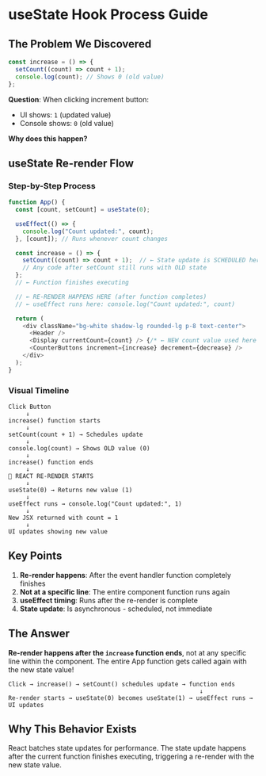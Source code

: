 # useState Hook Process Guide

## The Problem We Discovered

```javascript
const increase = () => {
  setCount((count) => count + 1);
  console.log(count); // Shows 0 (old value)
};
```

**Question**: When clicking increment button:
- UI shows: `1` (updated value)
- Console shows: `0` (old value)

**Why does this happen?**

## useState Re-render Flow

### Step-by-Step Process

```javascript
function App() {
  const [count, setCount] = useState(0);

  useEffect(() => {
    console.log("Count updated:", count);
  }, [count]); // Runs whenever count changes

  const increase = () => {
    setCount((count) => count + 1);  // ← State update is SCHEDULED here
    // Any code after setCount still runs with OLD state
  };
  // ← Function finishes executing

  // ← RE-RENDER HAPPENS HERE (after function completes)
  // ← useEffect runs here: console.log("Count updated:", count)

  return (
    <div className="bg-white shadow-lg rounded-lg p-8 text-center">
      <Header />
      <Display currentCount={count} /> {/* ← NEW count value used here */}
      <CounterButtons increment={increase} decrement={decrease} />
    </div>
  );
}
```

### Visual Timeline

```
Click Button
     ↓
increase() function starts
     ↓
setCount(count + 1) → Schedules update
     ↓
console.log(count) → Shows OLD value (0)
     ↓
increase() function ends
     ↓
🔄 REACT RE-RENDER STARTS
     ↓
useState(0) → Returns new value (1)
     ↓
useEffect runs → console.log("Count updated:", 1)
     ↓
New JSX returned with count = 1
     ↓
UI updates showing new value
```

## Key Points

1. **Re-render happens**: After the event handler function completely finishes
2. **Not at a specific line**: The entire component function runs again
3. **useEffect timing**: Runs after the re-render is complete
4. **State update**: Is asynchronous - scheduled, not immediate

## The Answer

**Re-render happens after the `increase` function ends**, not at any specific line within the component. The entire App function gets called again with the new state value!

```
Click → increase() → setCount() schedules update → function ends
                                                      ↓
Re-render starts → useState(0) becomes useState(1) → useEffect runs → UI updates
```

## Why This Behavior Exists

React batches state updates for performance. The state update happens after the current function finishes executing, triggering a re-render with the new state value.